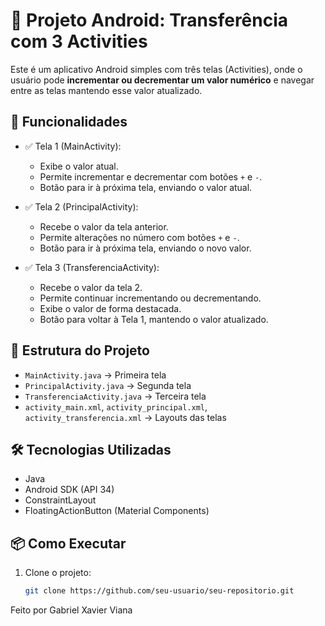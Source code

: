 # 📱 Projeto Android: Transferência com 3 Activities

Este é um aplicativo Android simples com três telas (Activities), onde o usuário pode **incrementar ou decrementar um valor numérico** e navegar entre as telas mantendo esse valor atualizado.

## 🚀 Funcionalidades

- ✅ Tela 1 (MainActivity):
  - Exibe o valor atual.
  - Permite incrementar e decrementar com botões `+` e `-`.
  - Botão para ir à próxima tela, enviando o valor atual.

- ✅ Tela 2 (PrincipalActivity):
  - Recebe o valor da tela anterior.
  - Permite alterações no número com botões `+` e `-`.
  - Botão para ir à próxima tela, enviando o novo valor.

- ✅ Tela 3 (TransferenciaActivity):
  - Recebe o valor da tela 2.
  - Permite continuar incrementando ou decrementando.
  - Exibe o valor de forma destacada.
  - Botão para voltar à Tela 1, mantendo o valor atualizado.

## 🧱 Estrutura do Projeto

- `MainActivity.java` → Primeira tela
- `PrincipalActivity.java` → Segunda tela
- `TransferenciaActivity.java` → Terceira tela
- `activity_main.xml`, `activity_principal.xml`, `activity_transferencia.xml` → Layouts das telas

## 🛠️ Tecnologias Utilizadas

- Java
- Android SDK (API 34)
- ConstraintLayout
- FloatingActionButton (Material Components)

## 📦 Como Executar

1. Clone o projeto:
   ```bash
   git clone https://github.com/seu-usuario/seu-repositorio.git
  Feito por Gabriel Xavier Viana
